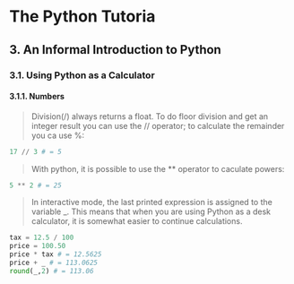 # The Python Tutoria
## 3. An Informal Introduction to Python
### 3.1. Using Python as a Calculator
#### 3.1.1. Numbers
> Division(/) always returns a float. To do floor division and get an integer result you can use the // operator; to calculate the remainder you ca use %:
```python
17 // 3 # = 5
```

> With python, it is possible to use the ** operator to caculate powers:
```python
5 ** 2 # = 25
```

> In interactive mode, the last printed expression is assigned to the variable _. This means that when you are using Python as a desk calculator, it is somewhat easier to continue calculations.
```python
tax = 12.5 / 100
price = 100.50
price * tax # = 12.5625
price + _ # = 113.0625
round(_,2) # = 113.06
```